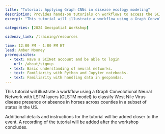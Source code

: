 ```yaml
---
title: "Tutorial: Applying Graph CNNs in disease ecology modeling"
description: Provides hands-on tutorials on workflows to access the SCINet HPC systems and conduct geospatial research at scale and fosters geospatial research efforts.
excerpt: "This tutorial will illustrate a workflow using a Graph Convolutional Neural Network with LSTM layers (GLSTM model) to classify West Nile Virus disease presence or absence in horses across counties in a subset of states in the US."
 
categories: [2024 Geospatial Workshop] 

sidenav_link: /training/resources

time: 12:00 PM - 1:00 PM ET
lead: Amber Mooney
prerequisites:
  - text: Have a SCINet account and be able to login 
    url: /about/signup
  - text: Basic understanding of neural networks. 
  - text: Familiarity with Python and Jupyter notebooks. 
  - text: Familiarity with handling data in geopandas. 
---
```




This tutorial will illustrate a workflow using a Graph Convolutional Neural Network with LSTM layers (GLSTM model) to classify West Nile Virus disease presence or absence in horses across counties in a subset of states in the US.  

Additional details and instructions for the tutorial will be added closer to the event. A recording of the tutorial will be added after the workshop concludes. 


